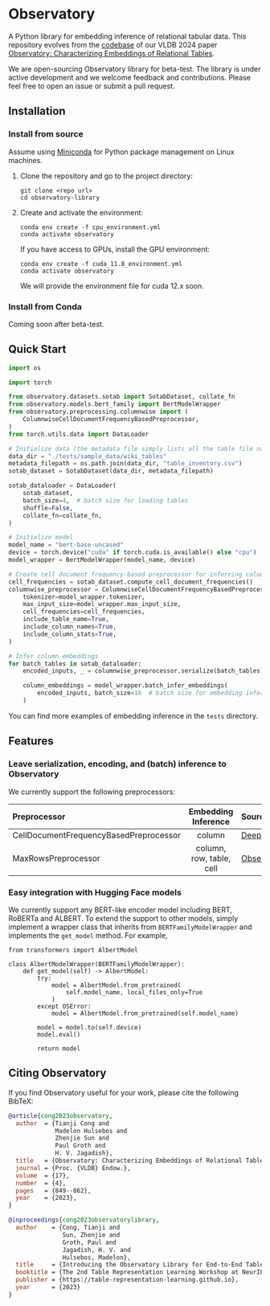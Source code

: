 # Observatory
A Python library for embedding inference of relational tabular data. This repository evolves from the [codebase](https://github.com/superctj/observatory/tree/main) of our VLDB 2024 paper [Observatory: Characterizing Embeddings of Relational Tables](https://www.vldb.org/pvldb/vol17/p849-cong.pdf).

We are open-sourcing Observatory library for beta-test. The library is under active development and we welcome feedback and contributions. Please feel free to open an issue or submit a pull request.

## Installation

### Install from source
Assume using [Miniconda](https://docs.conda.io/projects/miniconda/en/latest/) for Python package management on Linux machines.

1. Clone the repository and go to the project directory:
    ```
    git clone <repo url>
    cd observatory-library
    ```

2. Create and activate the environment:
    ```
    conda env create -f cpu_environment.yml
    conda activate observatory
    ```

    If you have access to GPUs, install the GPU environment:
    ```
    conda env create -f cuda_11.8_environment.yml
    conda activate observatory
    ```

    We will provide the environment file for cuda 12.x soon.


### Install from Conda
Coming soon after beta-test.


## Quick Start
```python
import os

import torch

from observatory.datasets.sotab import SotabDataset, collate_fn
from observatory.models.bert_family import BertModelWrapper
from observatory.preprocessing.columnwise import (
    ColumnwiseCellDocumentFrequencyBasedPreprocessor,
)
from torch.utils.data import DataLoader

# Initialize data (the metadata file simply lists all the table file names)
data_dir = "./tests/sample_data/wiki_tables"
metadata_filepath = os.path.join(data_dir, "table_inventory.csv")
sotab_dataset = SotabDataset(data_dir, metadata_filepath)

sotab_dataloader = DataLoader(
    sotab_dataset,
    batch_size=4,  # batch size for loading tables
    shuffle=False,
    collate_fn=collate_fn,
)

# Initialize model
model_name = "bert-base-uncased"
device = torch.device("cuda" if torch.cuda.is_available() else "cpu")
model_wrapper = BertModelWrapper(model_name, device)

# Create cell document frequency-based preprocessor for inferring column embeddings
cell_frequencies = sotab_dataset.compute_cell_document_frequencies()
columnwise_preprocessor = ColumnwiseCellDocumentFrequencyBasedPreprocessor(
    tokenizer=model_wrapper.tokenizer,
    max_input_size=model_wrapper.max_input_size,
    cell_frequencies=cell_frequencies,
    include_table_name=True,
    include_column_names=True,
    include_column_stats=True,
)

# Infer column embeddings
for batch_tables in sotab_dataloader:
    encoded_inputs, _ = columnwise_preprocessor.serialize(batch_tables)

    column_embeddings = model_wrapper.batch_infer_embeddings(
        encoded_inputs, batch_size=16  # batch size for embedding inference
    )
```

You can find more examples of embedding inference in the `tests` directory.

## Features

### Leave serialization, encoding, and (batch) inference to Observatory

We currently support the following preprocessors:

| Preprocessor                           | Embedding Inference      | Source       |
| :------------------------------------- | :----------------------: | :----------- |
| CellDocumentFrequencyBasedPreprocessor | column                   | [DeepJoin](https://www.vldb.org/pvldb/vol16/p2458-dong.pdf) |
| MaxRowsPreprocessor                    | column, row, table, cell | [Observatory](https://www.vldb.org/pvldb/vol17/p849-cong.pdf) |


### Easy integration with Hugging Face models
We currently support any BERT-like encoder model including BERT, RoBERTa and ALBERT. To extend the support to other models, simply implement a wrapper class that inherits from `BERTFamilyModelWrapper` and implements the `get_model` method. For example,

```
from transformers import AlbertModel

class AlbertModelWrapper(BERTFamilyModelWrapper):
    def get_model(self) -> AlbertModel:
        try:
            model = AlbertModel.from_pretrained(
                self.model_name, local_files_only=True
            )
        except OSError:
            model = AlbertModel.from_pretrained(self.model_name)

        model = model.to(self.device)
        model.eval()

        return model
```


## Citing Observatory
If you find Observatory useful for your work, please cite the following BibTeX:

```bibtex
@article{cong2023observatory,
  author  = {Tianji Cong and
             Madelon Hulsebos and
             Zhenjie Sun and
             Paul Groth and
             H. V. Jagadish},
  title   = {Observatory: Characterizing Embeddings of Relational Tables},
  journal = {Proc. {VLDB} Endow.},
  volume  = {17},
  number  = {4},
  pages   = {849--862},
  year    = {2023},
}
```

```bibtex
@inproceedings{cong2023observatorylibrary,
  author    = {Cong, Tianji and
               Sun, Zhenjie and
               Groth, Paul and
               Jagadish, H. V. and
               Hulsebos, Madelon},
  title     = {Introducing the Observatory Library for End-to-End Table Embedding Inference},
  booktitle = {The 2nd Table Representation Learning Workshop at NeurIPS 2023},
  publisher = {https://table-representation-learning.github.io},
  year      = {2023}
}
```
